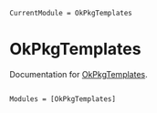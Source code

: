 ```@meta
CurrentModule = OkPkgTemplates
```

# OkPkgTemplates

Documentation for [OkPkgTemplates](https://github.com/okatsn/OkPkgTemplates.jl).

```@index
```

```@autodocs
Modules = [OkPkgTemplates]
```

